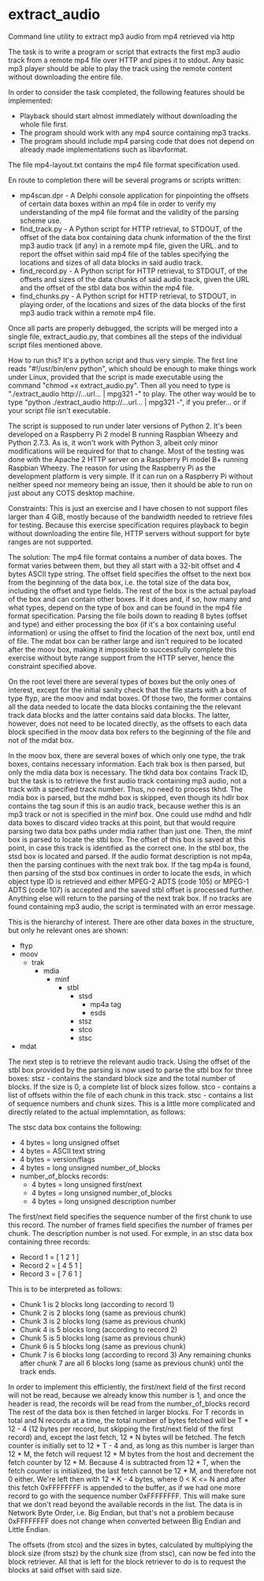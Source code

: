 # extract_audio
Command line utility to extract mp3 audio from mp4 retrieved via http

The task is to write a program or script that extracts the first mp3 audio track from a remote mp4 file over HTTP and pipes it to stdout.
Any basic mp3 player should be able to play the track using the remote content without downloading the entire file.

In order to consider the task completed, the following features should be implemented:
- Playback should start almost immediately without downloading the whole file first.
- The program should work with any mp4 source containing mp3 tracks.
- The program should include mp4 parsing code that does not depend on already made implementations such as libavformat.

The file mp4-layout.txt contains the mp4 file format specification used.

En route to completion there will be several programs or scripts written:
- mp4scan.dpr - A Delphi console application for pinpointing the offsets of certain data boxes within an mp4 file in order to verify my understanding of the mp4 file format and the validity of the parsing scheme use.
- find_track.py - A Python script for HTTP retrieval, to STDOUT, of the offset of the data box containing data chunk information of the the first mp3 audio track (if any) in a remote mp4 file, given the URL.
 and to report the offset within said mp4 file of the tables specifying the locations and sizes of all data blocks in said audio track.
- find_record.py - A Python script for HTTP retrieval, to STDOUT, of the offsets and sizes of the data chunks of said audio track, given the URL and the offset of the stbl data box within the mp4 file.
- find_chunks.py - A Python script for HTTP retrieval, to STDOUT, in playing order, of the locations and sizes of the data blocks of the first mp3 audio track within a remote mp4 file.

Once all parts are properly debugged, the scripts will be merged into a single file, extract_audio.py, that combines all the steps of the individual script files mentioned above.

How to run this?
It's a python script and thus very simple. The first line reads "#!/usr/bin/env python", which should be enough to make things work under Linux, provided that the script is made executable using the command "chmod +x extract_audio.py".
Then all you need to type is "./extract_audio http://...url... | mpg321 -" to play.
The other way would be to type "python ./extract_audio http://...url... | mpg321 -", if you prefer... or if your script file isn't executable.

The script is supposed to run under later versions of Python 2. It's been developed on a Raspberry Pi 2 model B running Raspbian Wheezy and Python 2.7.3. As is, it won't work with Python 3, albeit only minor modifications will be required for that to change. Most of the testing was done with the Apache 2 HTTP server on a Raspberry Pi model B+ running Raspbian Wheezy.
The reason for using the Raspberry Pi as the development platform is very simple. If it can run on a Raspberry Pi without neither speed nor memeory being an issue, then it should be able to run on just about any COTS desktop machine.

Constraints:
This is just an exercise and I have chosen to not support files larger than 4 GiB, mostly because of the bandwidth needed to retrieve files for testing.
Because this exercise specification requires playback to begin without downloading the entire file, HTTP servers without support for byte ranges are not supported. 

The solution:
The mp4 file format contains a number of data boxes. The format varies between them, but they all start with a 32-bit offset and 4 bytes ASCII type string.
The offset field specifies the offset to the next box from the beginning of the data box, i.e. the total size of the data box, including the offset and type fields.
The rest of the box is the actual payload of the box and can contain other boxes. If it does and, if so, how many and what types, depend on the type of box and can be found in the mp4 file format specification.
Parsing the file boils down to reading 8 bytes (offset and type) and either processing the box (if it's a box containing useful information) or using the offset to find the location of the next box, until end of file.
The mdat box can be rather large and isn't required to be located after the moov box, making it impossible to successfully complete this exercise without byte range support from the HTTP server, hence the constraint specified above.

On the root level there are several types of boxes but the only ones of interest, except for the initial sanity check that the file starts with a box of type ftyp, are the moov and mdat boxes.
Of those two, the former contains all the data needed to locate the data blocks containing the the relevant track data blocks and the latter contains said data blocks. The latter, however, does not need to be located directly, as the offsets to each data block specified in the moov data box refers to the beginning of the file and not of the mdat box.

In the moov box, there are several boxes of which only one type, the trak boxes, contains necessary information.
Each trak box is then parsed, but only the mdia data box is necessary. The tkhd data box contains Track ID, but the task is to retrieve the first audio track containing mp3 audio, not a track with a specified track number. Thus, no need to process tkhd.
The mdia box is parsed, but the mdhd box is skipped, even though its hdlr box contains the tag soun if this is an audio track, because wether this is an mp3 track or not is specified in the minf box. One could use mdhd and hdlr data boxes to discard video tracks at this point, but that would require parsing two data box paths under mdia rather than just one.
Then, the minf box is parsed to locate the stbl box. The offset of this box is saved at this point, in case this track is identified as the correct one.
In the stbl box, the stsd box is located and parsed. If the audio format description is not mp4a, then the parsing continues with the next trak box.
If the tag mp4a is found, then parsing of the stsd box continues in order to locate the esds, in which object type ID is retrieved and either MPEG-2 ADTS (code 105) or MPEG-1 ADTS (code 107) is accepted and the saved stbl offset is processed further. Anything else will return to the parsing of the next trak box.
If no tracks are found containing mp3 audio, the script is terminated with an error message.

This is the hierarchy of interest. There are other data boxes in the structure, but only he relevant ones are shown:
- ftyp
- moov
   - trak
      - mdia
         - minf
            - stbl
               - stsd
                  - mp4a tag
                  - esds
               - stsz
               - stco
               - stsc
- mdat

The next step is to retrieve the relevant audio track.
Using the offset of the stbl box provided by the parsing is now used to parse the stbl box for three boxes:
stsz - contains the standard block size and the total number of blocks. If the size is 0, a complete list of block sizes follow.
stco - contains a list of offsets within the file of each chunk in this track.
stsc - contains a list of sequence numbers and chunk sizes. This is a little more complicated and directly related to the actual implemntation, as follows:

The stsc data box contains the following:
- 4 bytes = long unsigned offset
- 4 bytes = ASCII text string
- 4 bytes = version/flags
- 4 bytes = long unsigned number_of_blocks
- number_of_blocks records:
   - 4 bytes = long unsigned first/next
   - 4 bytes = long unsigned number_of_blocks
   - 4 bytes = long unsigned description number

The first/next field specifies the sequence number of the first chunk to use this record.
The number of frames field specifies the number of frames per chunk.
The description number is not used.
For exmple, in an stsc data box containing three records:
- Record 1 = [ 1 2 1 ]
- Record 2 = [ 4 5 1 ]
- Record 3 = [ 7 6 1 ]

This is to be interpreted as follows:
- Chunk 1 is 2 blocks long (according to record 1)
- Chunk 2 is 2 blocks long (same as previous chunk)
- Chunk 3 is 2 blocks long (same as previous chunk)
- Chunk 4 is 5 blocks long (according to record 2)
- Chunk 5 is 5 blocks long (same as previous chunk)
- Chunk 6 is 5 blocks long (same as previous chunk)
- Chunk 7 is 6 blocks long (according to record 3)
Any remaining chunks after chunk 7 are all 6 blocks long (same as previous chunk) until the track ends.

In order to implement this efficiently, the first/next field of the first record will not be read, because we already know this number is 1, and once the header is read, the records will be read from the number_of_blocks record
The rest of the data box is then fetched in larger blocks. For T records in total and N records at a time, the total number of bytes fetched will be T * 12 - 4 (12 bytes per record, but skipping the first/next field of the first record) and, except the last fetch, 12 * N bytes will be fetched.
The fetch counter is initially set to 12 * T - 4 and, as long as this number is larger than 12 * M, the fetch will request 12 * M bytes from the host and decrement the fetch counter by 12 * M.
Because 4 is subtracted from 12 * T, when the fetch counter is initialized, the last fetch cannot be 12 * M, and therefore not 0 either. We're left then with 12 * K - 4 bytes, where 0 < K <= N and after this fetch 0xFFFFFFFF is appended to the buffer, as if we had one more record to go with the sequence number 0xFFFFFFFF.
This will make sure that we don't read beyond the available records in the list. The data is in Network Byte Order, i.e. Big Endian, but that's not a problem because 0xFFFFFFFF does not change when converted between Big Endian and Little Endian.

The offsets (from stco) and the sizes in bytes, calculated by multiplying the block size (from stsz) by the chunk size (from stsc), can now be fed into the block retriever.
All that is left for the block retriever to do is to request the blocks at said offset with said size.
